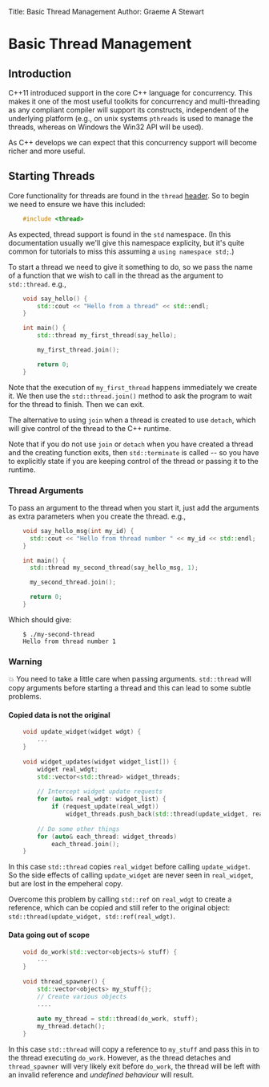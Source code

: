 Title: Basic Thread Management
Author: Graeme A Stewart

Basic Thread Management
=======================

Introduction
------------

C++11 introduced support in the core C++ language for
concurrency. This makes it one of the most useful toolkits for
concurrency and multi-threading as any compliant compiler will support
its constructs, independent of the underlying platform (e.g., on 
unix systems `pthreads` is used to manage the threads, whereas on
Windows the Win32 API will be used).

As C++ develops we can expect that this concurrency support will
become richer and more useful.

Starting Threads
----------------

Core functionality for threads are found in the `thread` 
[header](http://www.cplusplus.com/reference/thread/). So to
begin we need to ensure we have this included:

```cpp
	#include <thread>
```

As expected, thread support is found in the `std` namespace. (In this
documentation usually we'll give this namespace explicity, but it's
quite common for tutorials to miss this assuming a 
`using namespace std;`.)

To start a thread we need to give it something to do, so we pass the
name of a function that we wish to call in the thread as the argument
to `std::thread`. e.g.,

```cpp
	void say_hello() {
		std::cout << "Hello from a thread" << std::endl;
	}

	int main() {
		std::thread my_first_thread(say_hello);

		my_first_thread.join();

		return 0;
	}
```

Note that the execution of `my_first_thread` happens immediately we
create it. We then use the `std::thread.join()` method to ask the
program to wait for the thread to finish. Then we can exit.

The alternative to using `join` when a thread is created to use `detach`,
which will give control of the thread to the C++ runtime.

Note that if you do not use `join` or `detach` when you have created a
thread and the creating function exits, then `std::terminate` is
called -- so you have to explicitly state if you are keeping control
of the thread or passing it to the runtime.

### Thread Arguments ###

To pass an argument to the thread when you start it, just add the
arguments as extra parameters when you create the thread. e.g.,

```cpp
	void say_hello_msg(int my_id) {
	  std::cout << "Hello from thread number " << my_id << std::endl;
	}

	int main() {
	  std::thread my_second_thread(say_hello_msg, 1);

	  my_second_thread.join();

	  return 0;
	}
```

Which should give:

```
	$ ./my-second-thread
	Hello from thread number 1
```

### Warning ###

:boom: You need to take a little care when passing arguments. `std::thread`
will copy arguments before starting a thread and this can lead to some
subtle problems.

#### Copied data is not the original ####

```cpp
	void update_widget(widget wdgt) {
		...
    }
    
    void widget_updates(widget widget_list[]) {
		widget real_wdgt;
		std::vector<std::thread> widget_threads;
		
		// Intercept widget update requests
		for (auto& real_wdgt: widget_list) {
			if (request_update(real_wdgt))
				widget_threads.push_back(std::thread(update_widget, real_wdgt));
		
		// Do some other things
		for (auto& each_thread: widget_threads)
			each_thread.join();
	}
```

In this case `std::thread` copies `real_widget` before calling
`update_widget`. So the side effects of calling `update_widget`
are never seen in `real_widget`, but are lost in the empeheral 
copy.

Overcome this problem by calling `std::ref` on `real_wdgt` to
create a reference, which can be copied and still refer to the
original object: `std::thread(update_widget, std::ref(real_wdgt)`.

#### Data going out of scope ####


```cpp
	void do_work(std::vector<objects>& stuff) {
		...
    }
    
    void thread_spawner() {
		std::vector<objects> my_stuff{};
		// Create various objects
		....
		
		auto my_thread = std::thread(do_work, stuff);
		my_thread.detach();
	}
```

In this case `std::thread` will copy a reference to `my_stuff`
and pass this in to the thread executing `do_work`. However, as
the thread detaches and `thread_spawner` will very likely exit
before `do_work`, the thread will be left with an invalid reference
and _undefined behaviour_ will result.
